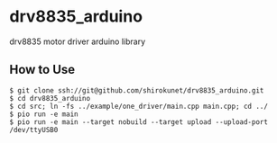 # drv8835_arduino
drv8835 motor driver arduino library

## How to Use
```
$ git clone ssh://git@github.com/shirokunet/drv8835_arduino.git
$ cd drv8835_arduino
$ cd src; ln -fs ../example/one_driver/main.cpp main.cpp; cd ../
$ pio run -e main
$ pio run -e main --target nobuild --target upload --upload-port /dev/ttyUSB0
```
